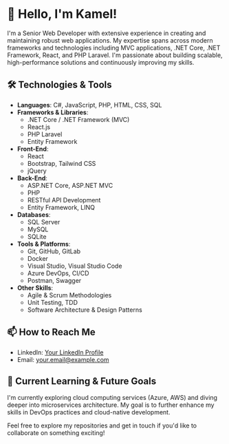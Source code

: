 # 👋 Hello, I'm Kamel!

I'm a Senior Web Developer with extensive experience in creating and maintaining robust web applications. My expertise spans across modern frameworks and technologies including MVC applications, .NET Core, .NET Framework, React, and PHP Laravel. I'm passionate about building scalable, high-performance solutions and continuously improving my skills.

## 🛠️ Technologies & Tools

- **Languages**: C#, JavaScript, PHP, HTML, CSS, SQL
- **Frameworks & Libraries**:
  - .NET Core / .NET Framework (MVC)
  - React.js
  - PHP Laravel
  - Entity Framework
- **Front-End**:
  - React
  - Bootstrap, Tailwind CSS
  - jQuery
- **Back-End**:
  - ASP.NET Core, ASP.NET MVC
  - PHP
  - RESTful API Development
  - Entity Framework, LINQ
- **Databases**:
  - SQL Server
  - MySQL
  - SQLite
- **Tools & Platforms**:
  - Git, GitHub, GitLab
  - Docker
  - Visual Studio, Visual Studio Code
  - Azure DevOps, CI/CD
  - Postman, Swagger
- **Other Skills**:
  - Agile & Scrum Methodologies
  - Unit Testing, TDD
  - Software Architecture & Design Patterns



## 📫 How to Reach Me

- LinkedIn: [Your LinkedIn Profile](https://www.linkedin.com/in/yourprofile)
- Email: [your.email@example.com](mailto:your.email@example.com)

## 🌱 Current Learning & Future Goals

I'm currently exploring cloud computing services (Azure, AWS) and diving deeper into microservices architecture. My goal is to further enhance my skills in DevOps practices and cloud-native development.


Feel free to explore my repositories and get in touch if you'd like to collaborate on something exciting!
